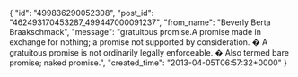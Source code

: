  {
   "id": "499836290052308",
   "post_id": "462493170453287_499447000091237",
   "from_name": "Beverly Berta Braakschmack",
   "message": "gratuitous promise.A promise made in exchange for nothing; a promise not supported by consideration. � A gratuitous promise is not ordinarily legally enforceable. � Also termed bare promise; naked promise.",
   "created_time": "2013-04-05T06:57:32+0000"
 }
